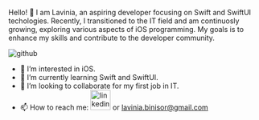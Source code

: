 

 Hello! 👋 I am Lavinia, an aspiring developer focusing on Swift and SwiftUI techologies. Recently, I transitioned to the IT field and am continuosly growing, exploring various aspects of iOS programming.
 My goals is to enhance my skills and contribute to the developer community.

 ![github]([/images/icon.png](https://media.licdn.com/media/AAYQAQSOAAgAAQAAAAAAAB-zrMZEDXI2T62PSuT6kpB6qg.png))
 
- 👀 I’m interested in iOS.
- 🌱 I’m currently learning Swift and SwiftUI.
- 💞️ I’m looking to collaborate for my first job in IT.
- 📫 How to reach me: 
[<img src='https://cdn.jsdelivr.net/npm/simple-icons@3.0.1/icons/linkedin.svg' alt='linkedin' height='40'>](https://www.linkedin.com/in/https://www.linkedin.com/in/lavinia-bini%C8%99or-0b2173277//)  or lavinia.binisor@gmail.com

<!---
LaviniaBinisor/LaviniaBinisor is a ✨ special ✨ repository because its `README.md` (this file) appears on your GitHub profile.
You can click the Preview link to take a look at your changes.
--->
